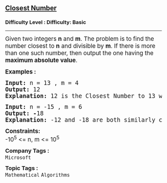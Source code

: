 <h2><a href="https://www.geeksforgeeks.org/problems/closest-number5728/1?page=1&difficulty=Basic,Easy&status=unsolved&sortBy=submissions">Closest Number</a></h2><h3>Difficulty Level : Difficulty: Basic</h3><hr><div class="problems_problem_content__Xm_eO"><p><span style="font-size: 14pt;">Given two integers <strong>n</strong> and <strong>m</strong>. The problem is to find the number closest to <strong>n</strong> and divisible by <strong>m</strong>. If there is more than one such number, then output the one having the <strong>maximum absolute value</strong>.</span></p>
<p><span style="font-size: 14pt;"><strong>Examples :</strong></span></p>
<pre><span style="font-size: 14pt;"><strong>Input: </strong>n<strong> </strong>=<strong> </strong>13 , m<strong> </strong>=<strong> </strong>4
<strong>Output: </strong>12
<strong>Explanation: </strong>12 is the Closest Number to 13 which is divisible by 4.</span></pre>
<pre><span style="font-size: 14pt;"><strong>Input:</strong> n<strong> </strong>= -15 , m<strong> </strong>= 6
<strong>Output: -</strong>18
<strong>Explanation: </strong>-12 and -18 are both similarly close to -15 and divisible by 6. but -18 has the maximum absolute value. So, Output is -18</span></pre>
<p><span style="font-size: 14pt;"><strong>Constraints:</strong></span><br><span style="font-size: 14pt;">-10<sup>5</sup> &lt;= n, m &lt;= 10<sup>5</sup></span></p></div><p><span style=font-size:18px><strong>Company Tags : </strong><br><code>Microsoft</code>&nbsp;<br><p><span style=font-size:18px><strong>Topic Tags : </strong><br><code>Mathematical</code>&nbsp;<code>Algorithms</code>&nbsp;